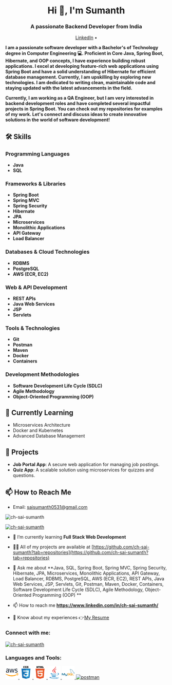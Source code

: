 <h1 align="center">Hi 👋, I'm Sumanth</h1>
<h3 align="center">A passionate Backend Developer from India</h3>

<p align="center">
  <a href="https://www.linkedin.com/in/ch-sai-sumanth" target="_blank">LinkedIn</a> •
</p>

**I am a passionate software developer with a Bachelor's of Technology degree in Computer Engineering 💻. Proficient in Core Java, Spring Boot, Hibernate, and OOP concepts, I have experience building robust applications. I excel at developing feature-rich web applications using Spring Boot and have a solid understanding of Hibernate for efficient database management. Currently, I am upskilling by exploring new technologies. I am dedicated to writing clean, maintainable code and staying updated with the latest advancements in the field.**

**Currently, I am working as a QA Engineer, but I am very interested in backend development roles and have completed several impactful projects in Spring Boot. You can check out my repositories for examples of my work. Let's connect and discuss ideas to create innovative solutions in the world of software development!**
## 🛠️ Skills

### Programming Languages
- **Java**  
- **SQL**  

### Frameworks & Libraries
- **Spring Boot**  
- **Spring MVC**  
- **Spring Security**  
- **Hibernate**  
- **JPA**  
- **Microservices**  
- **Monolithic Applications**  
- **API Gateway**  
- **Load Balancer**  

### Databases & Cloud Technologies
- **RDBMS**  
- **PostgreSQL**  
- **AWS (ECR, EC2)**  

### Web & API Development
- **REST APIs**  
- **Java Web Services**  
- **JSP**  
- **Servlets**  

### Tools & Technologies
- **Git**  
- **Postman**  
- **Maven**  
- **Docker**  
- **Containers**  

### Development Methodologies
- **Software Development Life Cycle (SDLC)**  
- **Agile Methodology**  
- **Object-Oriented Programming (OOP)**  



## 🌱 Currently Learning
- Microservices Architecture
- Docker and Kubernetes
- Advanced Database Management

## 💼 Projects
- **Job Portal App**: A secure web application for managing job postings.
- **Quiz App**: A scalable solution using microservices for quizzes and questions.

## 📫 How to Reach Me
- Email: [saisumanth0531@gmail.com](mailto:your-email@example.com)



<p align="left"> <img src="https://komarev.com/ghpvc/?username=ch-sai-sumanth&label=Profile%20views&color=0e75b6&style=flat" alt="ch-sai-sumanth" /> </p>
<p align="left"> <a href="https://github.com/ryo-ma/github-profile-trophy"><img src="https://github-profile-trophy.vercel.app/?username=ch-sai-sumanth" alt="ch-sai-sumanth" /></a> </p>


- 🌱 I’m currently learning **Full Stack Web Development**

- 👨‍💻 All of my projects are available at [https://github.com/ch-sai-sumanth?tab=repositories](https://github.com/ch-sai-sumanth?tab=repositories)

- 💬 Ask me about **Java, SQL, Spring Boot, Spring MVC, Spring Security, Hibernate, JPA, Microservices, Monolithic Applications, API Gateway, Load Balancer, RDBMS, PostgreSQL, AWS (ECR, EC2), REST APIs, Java Web Services, JSP, Servlets, Git, Postman, Maven, Docker, Containers, Software Development Life Cycle (SDLC), Agile Methodology, Object-Oriented Programming (OOP)
**

- 📫 How to reach me **https://www.linkedin.com/in/ch-sai-sumanth/**

- 📄 Know about my experiences 👉[My Resume](https://drive.google.com/file/d/1R3eNVnKBkdEymXngeDghpVmHW__WzYE0/view?usp=sharing)

<h3 align="left">Connect with me:</h3>
<p align="left">
<a href="https://linkedin.com/in/ch-sai-sumanth" target="blank"><img align="center" src="https://raw.githubusercontent.com/rahuldkjain/github-profile-readme-generator/master/src/images/icons/Social/linked-in-alt.svg" alt="ch-sai-sumanth" height="30" width="40" /></a>
</p>

<h3 align="left">Languages and Tools:</h3>
<p align="left"> <a href="https://aws.amazon.com" target="_blank" rel="noreferrer"> <img src="https://raw.githubusercontent.com/devicons/devicon/master/icons/amazonwebservices/amazonwebservices-original-wordmark.svg" alt="aws" width="40" height="40"/> </a> <a href="https://www.w3schools.com/css/" target="_blank" rel="noreferrer"> <img src="https://raw.githubusercontent.com/devicons/devicon/master/icons/css3/css3-original-wordmark.svg" alt="css3" width="40" height="40"/> </a> <a href="https://www.w3.org/html/" target="_blank" rel="noreferrer"> <img src="https://raw.githubusercontent.com/devicons/devicon/master/icons/html5/html5-original-wordmark.svg" alt="html5" width="40" height="40"/> </a> <a href="https://www.java.com" target="_blank" rel="noreferrer"> <img src="https://raw.githubusercontent.com/devicons/devicon/master/icons/java/java-original.svg" alt="java" width="40" height="40"/> </a> <a href="https://www.mysql.com/" target="_blank" rel="noreferrer"> <img src="https://raw.githubusercontent.com/devicons/devicon/master/icons/mysql/mysql-original-wordmark.svg" alt="mysql" width="40" height="40"/> </a> <a href="https://postman.com" target="_blank" rel="noreferrer"> <img src="https://www.vectorlogo.zone/logos/getpostman/getpostman-icon.svg" alt="postman" width="40" height="40"/> </a> <a href="https://spring.io/" target="_blank" rel="noreferrer"> </a> </p>


